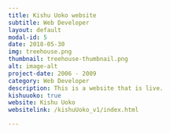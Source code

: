 ```yaml
---
title: Kishu Uoko website
subtitle: Web Developer
layout: default
modal-id: 5
date: 2018-05-30
img: treehouse.png
thumbnail: treehouse-thumbnail.png
alt: image-alt
project-date: 2006 - 2009
category: Web Developer
description: This is a website that is live.
kishuuoko: true
website: Kishu Uoko
websitelink: /kishuUoko_v1/index.html

---
```

